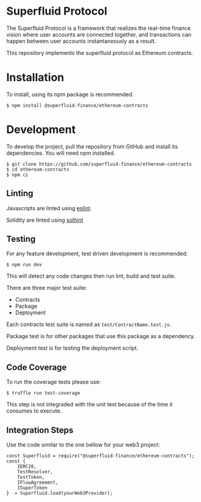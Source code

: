 Superfluid Protocol
===================

The Superfluid Protocol is a framework that realizes the real-time finance vision
where user accounts are connected together, and transactions can happen between
user accounts instantaneously as a result.

This repository implements the superfluid protocol as Ethereum contracts.

Installation
============

To install, using its npm package is recommended.

```
$ npm install @superfluid-finance/ethereum-contracts
```

Development
===========

To develop the project, pull the repository from GitHub and install its
dependencies. You will need npm installed.

```
$ git clone https://github.com/superfluid-finance/ethereum-contracts
$ cd ethereum-contracts
$ npm ci
```

Linting
-------

Javascripts are linted using [eslint](https://eslint.org/).

Solidity are linted using [solhint](https://protofire.github.io/solhint/)

Testing
-------

For any feature development, test driven development is recommended:

```
$ npm run dev
```

This will detect any code changes then run lint, build and test suite.

There are three major test suite:

- Contracts
- Package
- Deployment

Each contracts test suite is named as `test/ContractName.test.js`.

Package test is for other packages that use this package as a dependency.

Deployment test is for testing the deployment script.

Code Coverage
--------------

To run the coverage tests please use:

```
$ truffle run test-coverage
```

This step is not integraded with the unit test because of the time it consumes to execute.

Integration Steps
-----------------

Use the code similar to the one bellow for your web3 project:

```
const Superfluid = require("@superfluid-finance/ethereum-contracts");
const {
    IERC20,
    TestResolver,
    TestToken,
    IFlowAgreement,
    ISuperToken
}  = Superfluid.load(yourWeb3Provider);
```
